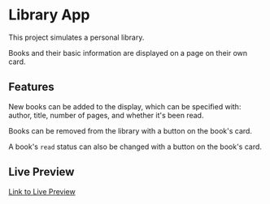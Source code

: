 # Library App

This project simulates a personal library.

Books and their basic information are displayed on a page on their own card.

## Features

New books can be added to the display, which can be specified with: author, title, number of pages, and whether it's been read.

Books can be removed from the library with a button on the book's card.

A book's `read` status can also be changed with a button on the book's card.

## Live Preview

[Link to Live Preview](https://jinhakimgh.github.io/Library)
